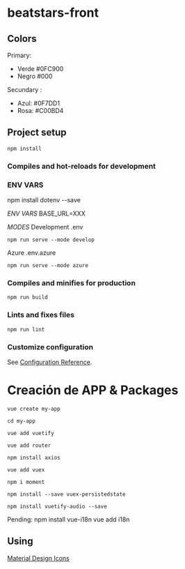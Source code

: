 # beatstars-front

## Colors

Primary: 
- Verde #0FC900
- Negro #000

Secundary :
- Azul: #0F7DD1
- Rosa: #C00BD4

## Project setup

```
npm install
```

### Compiles and hot-reloads for development

### ENV VARS 

npm install dotenv --save

_ENV VARS_
BASE_URL=XXX

_MODES_
Development
.env
```
npm run serve --mode develop
```

Azure
.env.azure
```
npm run serve --mode azure
```

### Compiles and minifies for production

```
npm run build
```

### Lints and fixes files

```
npm run lint
```

### Customize configuration

See [Configuration Reference](https://cli.vuejs.org/config/).

# Creación de APP & Packages

```vue
vue create my-app
```

```vue
cd my-app
```

```vue
vue add vuetify
```

```vue
vue add router
```

```vue
npm install axios
```

```vue
vue add vuex
```

```vue
npm i moment
```

```vue
npm install --save vuex-persistedstate
```

```vue
npm install vuetify-audio --save
```

Pending:
npm install vue-i18n
vue add i18n

## Using
[Material Design Icons](https://pictogrammers.com/library/mdi/)
